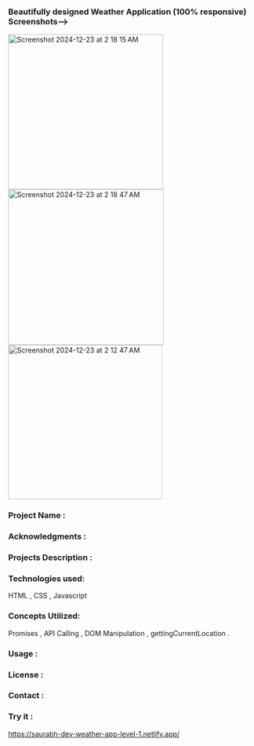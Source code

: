 ### Beautifully designed Weather Application (100% responsive) Screenshots-->

<img width="316" alt="Screenshot 2024-12-23 at 2 18 15 AM" src="https://github.com/user-attachments/assets/32873ac6-ee51-4b46-a2d6-5f4ea9715419" />
<img width="317" alt="Screenshot 2024-12-23 at 2 18 47 AM" src="https://github.com/user-attachments/assets/960f4ccd-394d-4167-a2d6-4c3dc67b9d62" />
<img width="314" alt="Screenshot 2024-12-23 at 2 12 47 AM" src="https://github.com/user-attachments/assets/d363fb3e-74e7-4ee4-9a3f-7a29d6c1b086" />


### Project Name : 

### Acknowledgments : 

### Projects Description : 

### Technologies used: 
HTML , CSS , Javascript

### Concepts Utilized:
Promises , API Calling , DOM Manipulation , gettingCurrentLocation . 

### Usage :

### License : 

### Contact : 

### Try it :
https://saurabh-dev-weather-app-level-1.netlify.app/
